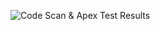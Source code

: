 ![Code Scan & Apex Test Results](../../workflows/System%20-%202%20-%20Scan%20Code%20&%20Run%20Apex%20Tests/badge.svg)
